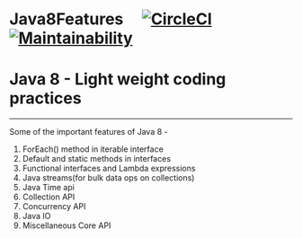 # Java8Features     [![CircleCI](https://circleci.com/gh/sandeepvalapi/Java8Features/tree/master.svg?style=svg)](https://circleci.com/gh/sandeepvalapi/Java8Features/tree/master) [![Maintainability](https://api.codeclimate.com/v1/badges/3eb7cf1174cef4353439/maintainability)](https://codeclimate.com/github/sandeepvalapi/Java8Features/maintainability)

# Java 8 - Light weight coding practices

----------

Some of the important features of Java 8 -

1. ForEach() method in iterable interface
2. Default and static methods in interfaces
3. Functional interfaces and Lambda expressions
4. Java streams(for bulk data ops on collections)
5. Java Time api
6. Collection API 
7. Concurrency API 
8. Java IO
9. Miscellaneous Core API

